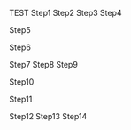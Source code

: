 TEST
Step1
Step2
Step3
Step4

Step5

Step6

Step7
Step8
Step9

Step10

Step11

Step12
Step13
Step14
